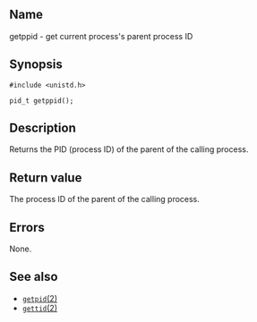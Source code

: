 ## Name

getppid - get current process's parent process ID

## Synopsis

```**c++
#include <unistd.h>

pid_t getppid();
```

## Description

Returns the PID (process ID) of the parent of the calling process.

## Return value

The process ID of the parent of the calling process.

## Errors

None.

## See also

* [`getpid`(2)](getpid.md)
* [`gettid`(2)](gettid.md)
